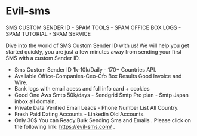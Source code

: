 # Evil-sms
SMS CUSTOM SENDER ID - SPAM TOOLS - SPAM OFFICE BOX LOGS - SPAM TUTORIAL - SPAM SERVICE

Dive into the world of SMS Custom Sender ID with us! We will help you get started quickly, you are just a few minutes away from sending your first SMS with a custom Sender ID.

- Sms Custom Sender ID 1k-10k/Daily - 170+ Countries API.
- Available Office-Companies-Ceo-Cfo Box Results Good Invoice and Wire.
- Bank logs with email acess and full info card + cookies
- Good One Aws Smtp 50k/days - Sendgrid Smtp Pro plan - Smtp Japan inbox all domain.
- Private Data Verified Email Leads - Phone Number List All Country.
- Fresh Paid Dating Accounts - Linkedin Old Accounts.
- Only 30$ You can Ready Bulk Sending Sms and Emails . Please click on the following link: https://evil-sms.com/ .
